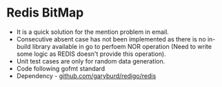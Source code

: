 # Redis BitMap 



* It is a quick solution for the mention problem in email.
* Consecutive absent case has not been implemented as there is no in-build library  available in go to perfoem NOR operation (Need to write some logic as REDIS doesn't provide this operation).
* Unit test cases are only for random data generation.
* Code following gofmt standard
* Dependency - [github.com/garyburd/redigo/redis](github.com/garyburd/redigo/redis)
